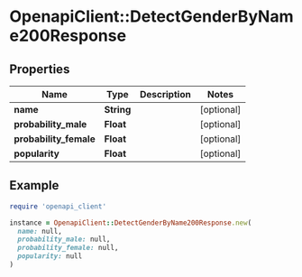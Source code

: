 # OpenapiClient::DetectGenderByName200Response

## Properties

| Name | Type | Description | Notes |
| ---- | ---- | ----------- | ----- |
| **name** | **String** |  | [optional] |
| **probability_male** | **Float** |  | [optional] |
| **probability_female** | **Float** |  | [optional] |
| **popularity** | **Float** |  | [optional] |

## Example

```ruby
require 'openapi_client'

instance = OpenapiClient::DetectGenderByName200Response.new(
  name: null,
  probability_male: null,
  probability_female: null,
  popularity: null
)
```

